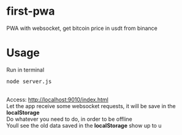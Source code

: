 # first-pwa
PWA with websocket, get bitcoin price in usdt from binance

<h1>Usage</h1>
Run in terminal <br/>
<pre>node server.js</pre><br/>
Access: <a href="http://localhost:9010/index.html">http://localhost:9010/index.html</a><br/>
Let the app receive some websocket requests, it will be save in the <b>localStorage</b><br/>
Do whatever you need to do, in order to be offline<br/>
Youll see the old data saved in the <b>localStorage</b> show up to u<br/>
